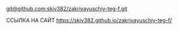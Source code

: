 [git@github.com:skiv382/zakrivayuschiy-teg-f.git](https://github.com/skiv382/zakrivayuschiy-teg-f.git)

ССЫЛКА НА САЙТ https://skiv382.github.io/zakrivayuschiy-teg-f/
